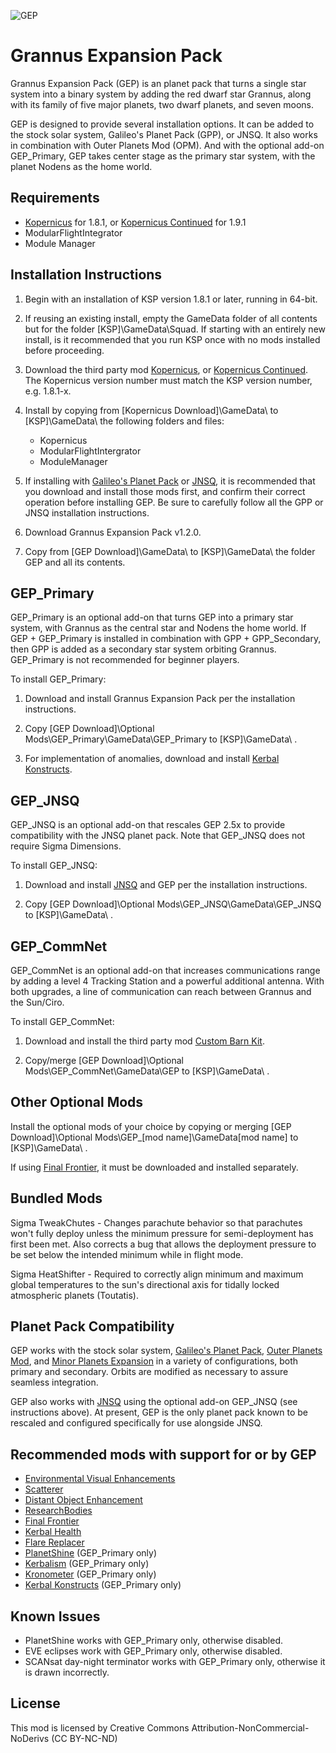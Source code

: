 ﻿![GEP](https://i.imgur.com/FYW1iTU.jpg)
# Grannus Expansion Pack

Grannus Expansion Pack (GEP) is an planet pack that turns a single star system into a binary system by adding the red dwarf star Grannus, along with its family of five major planets, two dwarf planets, and seven moons.

GEP is designed to provide several installation options. It can be added to the stock solar system, Galileo's Planet Pack (GPP), or JNSQ. It also works in combination with Outer Planets Mod (OPM).  And with the optional add-on GEP_Primary, GEP takes center stage as the primary star system, with the planet Nodens as the home world.

## Requirements

  * [Kopernicus](https://github.com/Kopernicus/Kopernicus/releases/tag/release-1.8.1-1) for 1.8.1, or [Kopernicus Continued](https://github.com/prestja/Kopernicus/releases/) for 1.9.1
  * ModularFlightIntegrator
  * Module Manager
  
## Installation Instructions

1. Begin with an installation of KSP version 1.8.1 or later, running in 64-bit.

2. If reusing an existing install, empty the GameData folder of all contents but for the folder [KSP]\GameData\Squad\. If starting with an entirely new install, is it recommended that you run KSP once with no mods installed before proceeding.

3. Download the third party mod [Kopernicus](https://github.com/Kopernicus/Kopernicus/releases/tag/release-1.8.1-1), or [Kopernicus Continued](https://github.com/prestja/Kopernicus/releases/). The Kopernicus version number must match the KSP version number, e.g. 1.8.1-x.

4. Install by copying from [Kopernicus Download]\GameData\ to [KSP]\GameData\ the following folders and files:  
   * Kopernicus
   * ModularFlightIntergrator
   * ModuleManager

5. If installing with [Galileo's Planet Pack](https://github.com/Galileo88/Galileos-Planet-Pack/releases) or [JNSQ](https://github.com/Galileo88/JNSQ/releases), it is recommended that you download and install those mods first, and confirm their correct operation before installing GEP. Be sure to carefully follow all the GPP or JNSQ installation instructions.

6. Download Grannus Expansion Pack v1.2.0.

7. Copy from [GEP Download]\GameData\ to [KSP]\GameData\ the folder GEP and all its contents.

## GEP_Primary

GEP_Primary is an optional add-on that turns GEP into a primary star system, with Grannus as the central star and Nodens the home world. If GEP + GEP_Primary is installed in combination with GPP + GPP_Secondary, then GPP is added as a secondary star system orbiting Grannus. GEP_Primary is not recommended for beginner players.

To install GEP_Primary:

1. Download and install Grannus Expansion Pack per the installation instructions.

2. Copy [GEP Download]\Optional Mods\GEP_Primary\GameData\GEP_Primary to [KSP]\GameData\ .

3. For implementation of anomalies, download and install [Kerbal Konstructs](https://github.com/GER-Space/Kerbal-Konstructs/releases).

## GEP_JNSQ

GEP_JNSQ is an optional add-on that rescales GEP 2.5x to provide compatibility with the JNSQ planet pack. Note that GEP_JNSQ does not require Sigma Dimensions.

To install GEP_JNSQ:

1. Download and install [JNSQ](https://github.com/Galileo88/JNSQ/releases) and GEP per the installation instructions.

2. Copy [GEP Download]\Optional Mods\GEP_JNSQ\GameData\GEP_JNSQ to [KSP]\GameData\ .

## GEP_CommNet

GEP_CommNet is an optional add-on that increases communications range by adding a level 4 Tracking Station and a powerful additional antenna. With both upgrades, a line of communication can reach between Grannus and the Sun/Ciro.

To install GEP_CommNet:

1. Download and install the third party mod [Custom Barn Kit](https://ksp.sarbian.com/jenkins/job/CustomBarnKit/).

2. Copy/merge [GEP Download]\Optional Mods\GEP_CommNet\GameData\GEP to [KSP]\GameData\ .

## Other Optional Mods

Install the optional mods of your choice by copying or merging [GEP Download]\Optional Mods\GEP_[mod name]\GameData\[mod name] to [KSP]\GameData\ .

If using [Final Frontier](https://spacedock.info/mod/580/Final%20Frontier), it must be downloaded and installed separately.

## Bundled Mods

Sigma TweakChutes - Changes parachute behavior so that parachutes won't fully deploy unless the minimum pressure for semi-deployment has first been met. Also corrects a bug that allows the deployment pressure to be set below the intended minimum while in flight mode.

Sigma HeatShifter - Required to correctly align minimum and maximum global temperatures to the sun's directional axis for tidally locked atmospheric planets (Toutatis).

## Planet Pack Compatibility

GEP works with the stock solar system, [Galileo's Planet Pack](https://github.com/Galileo88/Galileos-Planet-Pack/releases), [Outer Planets Mod](https://github.com/Poodmund/Outer-Planets-Mod/releases), and [Minor Planets Expansion](https://spacedock.info/mod/2383/Minor%20Planets%20Expansion?ga=%3CGame+3102+%27Kerbal+Space+Program%27%3E) in a variety of configurations, both primary and secondary. Orbits are modified as necessary to assure seamless integration.

GEP also works with [JNSQ](https://github.com/Galileo88/JNSQ/releases) using the optional add-on GEP_JNSQ (see instructions above). At present, GEP is the only planet pack known to be rescaled and configured specifically for use alongside JNSQ. 

## Recommended mods with support for or by GEP

  * [Environmental Visual Enhancements](https://github.com/WazWaz/EnvironmentalVisualEnhancements/releases)
  * [Scatterer](https://spacedock.info/mod/141/scatterer)
  * [Distant Object Enhancement](https://github.com/MOARdV/DistantObject/releases)
  * [ResearchBodies](https://github.com/JPLRepo/ResearchBodies/releases)
  * [Final Frontier](https://spacedock.info/mod/580/Final%20Frontier)
  * [Kerbal Health](https://github.com/GarwelGarwel/KerbalHealth/releases)
  * [Flare Replacer](https://github.com/Galileo88/FlareReplacer/releases)
  * [PlanetShine](https://github.com/prestja/ksp-planetshine/releases) (GEP_Primary only)
  * [Kerbalism](https://github.com/Kerbalism/Kerbalism/releases) (GEP_Primary only)
  * [Kronometer](https://github.com/StollD/Kronometer/releases) (GEP_Primary only)
  * [Kerbal Konstructs](https://github.com/GER-Space/Kerbal-Konstructs/releases) (GEP_Primary only)

## Known Issues

  * PlanetShine works with GEP_Primary only, otherwise disabled.
  * EVE eclipses work with GEP_Primary only, otherwise disabled.
  * SCANsat day-night terminator works with GEP_Primary only, otherwise it is drawn incorrectly.

## License

This mod is licensed by Creative Commons Attribution-NonCommercial-NoDerivs (CC BY-NC-ND)
